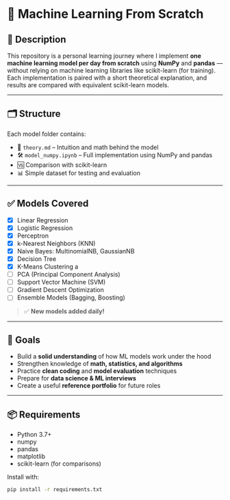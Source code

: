 # 🧠 Machine Learning From Scratch

## 📌 Description

This repository is a personal learning journey where I implement **one machine learning model per day from scratch** using **NumPy** and **pandas** — without relying on machine learning libraries like scikit-learn (for training). Each implementation is paired with a short theoretical explanation, and results are compared with equivalent scikit-learn models.

---

## 🗂️ Structure

Each model folder contains:

- 📘 `theory.md` – Intuition and math behind the model  
- 🛠️ `model_numpy.ipynb` – Full implementation using NumPy and pandas  
- 🆚 Comparison with scikit-learn  
- 📊 Simple dataset for testing and evaluation  

---

## ✅ Models Covered

- [x] Linear Regression  
- [x] Logistic Regression  
- [x] Perceptron
- [x] k-Nearest Neighbors (KNN)  
- [x] Naive Bayes: MultinomialNB, GaussianNB  
- [x] Decision Tree  
- [x] K-Means Clustering  a
- [ ] PCA (Principal Component Analysis)  
- [ ] Support Vector Machine (SVM)  
- [ ] Gradient Descent Optimization  
- [ ] Ensemble Models (Bagging, Boosting)  

> ✅ **New models added daily!**

---

## 🚀 Goals

- Build a **solid understanding** of how ML models work under the hood  
- Strengthen knowledge of **math, statistics, and algorithms**  
- Practice **clean coding** and **model evaluation** techniques  
- Prepare for **data science & ML interviews**  
- Create a useful **reference portfolio** for future roles

---

## 📦 Requirements

- Python 3.7+
- numpy
- pandas
- matplotlib
- scikit-learn (for comparisons)

Install with:

```bash
pip install -r requirements.txt
